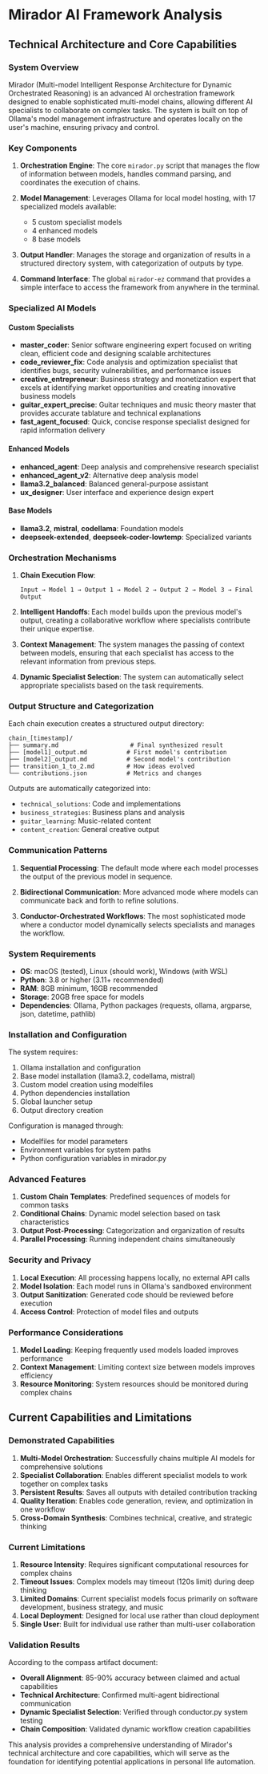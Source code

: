 # Mirador AI Framework Analysis

## Technical Architecture and Core Capabilities

### System Overview

Mirador (Multi-model Intelligent Response Architecture for Dynamic Orchestrated Reasoning) is an advanced AI orchestration framework designed to enable sophisticated multi-model chains, allowing different AI specialists to collaborate on complex tasks. The system is built on top of Ollama's model management infrastructure and operates locally on the user's machine, ensuring privacy and control.

### Key Components

1. **Orchestration Engine**: The core `mirador.py` script that manages the flow of information between models, handles command parsing, and coordinates the execution of chains.

2. **Model Management**: Leverages Ollama for local model hosting, with 17 specialized models available:
   - 5 custom specialist models
   - 4 enhanced models
   - 8 base models

3. **Output Handler**: Manages the storage and organization of results in a structured directory system, with categorization of outputs by type.

4. **Command Interface**: The global `mirador-ez` command that provides a simple interface to access the framework from anywhere in the terminal.

### Specialized AI Models

#### Custom Specialists
- **master_coder**: Senior software engineering expert focused on writing clean, efficient code and designing scalable architectures
- **code_reviewer_fix**: Code analysis and optimization specialist that identifies bugs, security vulnerabilities, and performance issues
- **creative_entrepreneur**: Business strategy and monetization expert that excels at identifying market opportunities and creating innovative business models
- **guitar_expert_precise**: Guitar techniques and music theory master that provides accurate tablature and technical explanations
- **fast_agent_focused**: Quick, concise response specialist designed for rapid information delivery

#### Enhanced Models
- **enhanced_agent**: Deep analysis and comprehensive research specialist
- **enhanced_agent_v2**: Alternative deep analysis model
- **llama3.2_balanced**: Balanced general-purpose assistant
- **ux_designer**: User interface and experience design expert

#### Base Models
- **llama3.2**, **mistral**, **codellama**: Foundation models
- **deepseek-extended**, **deepseek-coder-lowtemp**: Specialized variants

### Orchestration Mechanisms

1. **Chain Execution Flow**:
   ```
   Input → Model 1 → Output 1 → Model 2 → Output 2 → Model 3 → Final Output
   ```

2. **Intelligent Handoffs**: Each model builds upon the previous model's output, creating a collaborative workflow where specialists contribute their unique expertise.

3. **Context Management**: The system manages the passing of context between models, ensuring that each specialist has access to the relevant information from previous steps.

4. **Dynamic Specialist Selection**: The system can automatically select appropriate specialists based on the task requirements.

### Output Structure and Categorization

Each chain execution creates a structured output directory:
```
chain_[timestamp]/
├── summary.md                    # Final synthesized result
├── [model1]_output.md           # First model's contribution
├── [model2]_output.md           # Second model's contribution
├── transition_1_to_2.md         # How ideas evolved
└── contributions.json           # Metrics and changes
```

Outputs are automatically categorized into:
- `technical_solutions`: Code and implementations
- `business_strategies`: Business plans and analysis
- `guitar_learning`: Music-related content
- `content_creation`: General creative output

### Communication Patterns

1. **Sequential Processing**: The default mode where each model processes the output of the previous model in sequence.

2. **Bidirectional Communication**: More advanced mode where models can communicate back and forth to refine solutions.

3. **Conductor-Orchestrated Workflows**: The most sophisticated mode where a conductor model dynamically selects specialists and manages the workflow.

### System Requirements

- **OS**: macOS (tested), Linux (should work), Windows (with WSL)
- **Python**: 3.8 or higher (3.11+ recommended)
- **RAM**: 8GB minimum, 16GB recommended
- **Storage**: 20GB free space for models
- **Dependencies**: Ollama, Python packages (requests, ollama, argparse, json, datetime, pathlib)

### Installation and Configuration

The system requires:
1. Ollama installation and configuration
2. Base model installation (llama3.2, codellama, mistral)
3. Custom model creation using modelfiles
4. Python dependencies installation
5. Global launcher setup
6. Output directory creation

Configuration is managed through:
- Modelfiles for model parameters
- Environment variables for system paths
- Python configuration variables in mirador.py

### Advanced Features

1. **Custom Chain Templates**: Predefined sequences of models for common tasks
2. **Conditional Chains**: Dynamic model selection based on task characteristics
3. **Output Post-Processing**: Categorization and organization of results
4. **Parallel Processing**: Running independent chains simultaneously

### Security and Privacy

1. **Local Execution**: All processing happens locally, no external API calls
2. **Model Isolation**: Each model runs in Ollama's sandboxed environment
3. **Output Sanitization**: Generated code should be reviewed before execution
4. **Access Control**: Protection of model files and outputs

### Performance Considerations

1. **Model Loading**: Keeping frequently used models loaded improves performance
2. **Context Management**: Limiting context size between models improves efficiency
3. **Resource Monitoring**: System resources should be monitored during complex chains

## Current Capabilities and Limitations

### Demonstrated Capabilities

1. **Multi-Model Orchestration**: Successfully chains multiple AI models for comprehensive solutions
2. **Specialist Collaboration**: Enables different specialist models to work together on complex tasks
3. **Persistent Results**: Saves all outputs with detailed contribution tracking
4. **Quality Iteration**: Enables code generation, review, and optimization in one workflow
5. **Cross-Domain Synthesis**: Combines technical, creative, and strategic thinking

### Current Limitations

1. **Resource Intensity**: Requires significant computational resources for complex chains
2. **Timeout Issues**: Complex models may timeout (120s limit) during deep thinking
3. **Limited Domains**: Current specialist models focus primarily on software development, business strategy, and music
4. **Local Deployment**: Designed for local use rather than cloud deployment
5. **Single User**: Built for individual use rather than multi-user collaboration

### Validation Results

According to the compass artifact document:
- **Overall Alignment**: 85-90% accuracy between claimed and actual capabilities
- **Technical Architecture**: Confirmed multi-agent bidirectional communication
- **Dynamic Specialist Selection**: Verified through conductor.py system testing
- **Chain Composition**: Validated dynamic workflow creation capabilities

This analysis provides a comprehensive understanding of Mirador's technical architecture and core capabilities, which will serve as the foundation for identifying potential applications in personal life automation.

